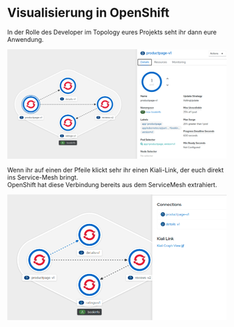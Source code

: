 # Visualisierung in OpenShift

In der Rolle des Developer im Topology eures Projekts seht ihr dann eure Anwendung.

![](../../../.gitbook/assets/image%20%2892%29.png)

Wenn ihr auf einen der Pfeile klickt sehr ihr einen Kiali-Link, der euch direkt ins Service-Mesh bringt.  
OpenShift hat diese Verbindung bereits aus dem ServiceMesh extrahiert.

![](../../../.gitbook/assets/image%20%28122%29.png)



